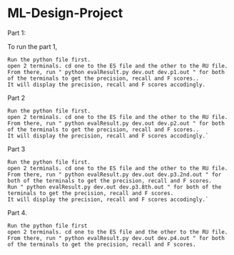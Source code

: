 # ML-Design-Project

Part 1:

To run the part 1,

    Run the python file first.
    open 2 terminals. cd one to the ES file and the other to the RU file.
    From there, run " python evalResult.py dev.out dev.p1.out " for both of the terminals to get the precision, recall and F scores..
    It will display the precision, recall and F scores accodingly.

Part 2

    Run the python file first.
    open 2 terminals. cd one to the ES file and the other to the RU file.
    From there, run " python evalResult.py dev.out dev.p2.out " for both of the terminals to get the precision, recall and F scores..
    It will display the precision, recall and F scores accodingly.`

Part 3

    Run the python file first.
    open 2 terminals. cd one to the ES file and the other to the RU file.
    From there, run " python evalResult.py dev.out dev.p3.2nd.out " for both of the terminals to get the precision, recall and F scores.
    Run " python evalResult.py dev.out dev.p3.8th.out " for both of the terminals to get the precision, recall and F scores.
    It will display the precision, recall and F scores accodingly.`

Part 4.

    Run the python file first
    open 2 terminals. cd one to the ES file and the other to the RU file.
    From there, run " python evalResult.py dev.out dev.p4.out " for both of the terminals to get the precision, recall and F scores.
